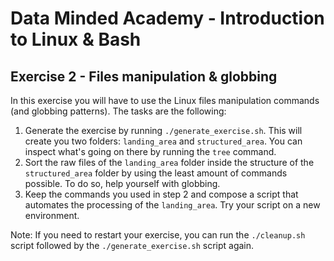 # Data Minded Academy - Introduction to Linux & Bash
## Exercise 2 - Files manipulation & globbing

In this exercise you will have to use the Linux files manipulation commands (and globbing patterns). The tasks are the following:

1. Generate the exercise by running `./generate_exercise.sh`. This will create you two folders: `landing_area` and `structured_area`. You can inspect what's going on there by running the `tree` command.
2. Sort the raw files of the `landing_area` folder inside the structure of the `structured_area` folder by using the least amount of commands possible. To do so, help yourself with globbing.
3. Keep the commands you used in step 2 and compose a script that automates the processing of the `landing_area`. Try your script on a new environment.

Note: If you need to restart your exercise, you can run the `./cleanup.sh` script followed by the `./generate_exercise.sh` script again.
